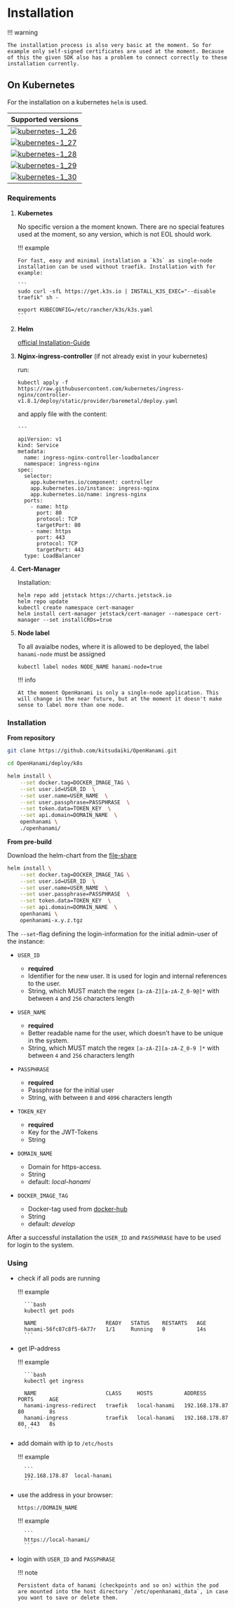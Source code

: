 # Installation

!!! warning

    The installation process is also very basic at the moment. So for example only self-signed certificates are used at the moment. Because of this the given SDK also has a problem to connect correctly to these installation currently.

## On Kubernetes

For the installation on a kubernetes `helm` is used.

| Supported versions                                  |
| --------------------------------------------------- |
| [![kubernetes-1_26][img_kubernetes-1_26]][Workflow] |
| [![kubernetes-1_27][img_kubernetes-1_27]][Workflow] |
| [![kubernetes-1_28][img_kubernetes-1_28]][Workflow] |
| [![kubernetes-1_29][img_kubernetes-1_29]][Workflow] |
| [![kubernetes-1_30][img_kubernetes-1_30]][Workflow] |

[img_kubernetes-1_26]:
    https://img.shields.io/endpoint?url=https://raw.githubusercontent.com/kitsudaiki/OpenHanami-badges/develop/kubernetes_version/kubernetes-1_26/shields.json&style=flat-square
[img_kubernetes-1_27]:
    https://img.shields.io/endpoint?url=https://raw.githubusercontent.com/kitsudaiki/OpenHanami-badges/develop/kubernetes_version/kubernetes-1_27/shields.json&style=flat-square
[img_kubernetes-1_28]:
    https://img.shields.io/endpoint?url=https://raw.githubusercontent.com/kitsudaiki/OpenHanami-badges/develop/kubernetes_version/kubernetes-1_28/shields.json&style=flat-square
[img_kubernetes-1_29]:
    https://img.shields.io/endpoint?url=https://raw.githubusercontent.com/kitsudaiki/OpenHanami-badges/develop/kubernetes_version/kubernetes-1_29/shields.json&style=flat-square
[img_kubernetes-1_30]:
    https://img.shields.io/endpoint?url=https://raw.githubusercontent.com/kitsudaiki/OpenHanami-badges/develop/kubernetes_version/kubernetes-1_30/shields.json&style=flat-square
[Workflow]: https://github.com/kitsudaiki/OpenHanami/actions/workflows/build_test.yml

### Requirements

1.  **Kubernetes**

    No specific version a the moment known. There are no special features used at the moment, so any
    version, which is not EOL should work.

    !!! example

        For fast, easy and minimal installation a `k3s` as single-node installation can be used without traefik. Installation with for example:

        ```
        sudo curl -sfL https://get.k3s.io | INSTALL_K3S_EXEC="--disable traefik" sh -

        export KUBECONFIG=/etc/rancher/k3s/k3s.yaml
        ```

2.  **Helm**

    [official Installation-Guide](https://helm.sh/docs/intro/install/)

3.  **Nginx-ingress-controller** (if not already exist in your kubernetes)

    run: 

    ```
    kubectl apply -f https://raw.githubusercontent.com/kubernetes/ingress-nginx/controller-v1.8.1/deploy/static/provider/baremetal/deploy.yaml
    ```

    and apply file with the content:

    ```
    ---

    apiVersion: v1
    kind: Service
    metadata:
      name: ingress-nginx-controller-loadbalancer
      namespace: ingress-nginx
    spec:
      selector:
        app.kubernetes.io/component: controller
        app.kubernetes.io/instance: ingress-nginx
        app.kubernetes.io/name: ingress-nginx
      ports:
        - name: http
          port: 80
          protocol: TCP
          targetPort: 80
        - name: https
          port: 443
          protocol: TCP
          targetPort: 443
      type: LoadBalancer
      ```

4.  **Cert-Manager**

    Installation:

    ```
    helm repo add jetstack https://charts.jetstack.io
    helm repo update
    kubectl create namespace cert-manager
    helm install cert-manager jetstack/cert-manager --namespace cert-manager --set installCRDs=true
    ```

5.  **Node label**

    To all avaialbe nodes, where it is allowed to be deployed, the label `hanami-node` must be
    assigned

    ```
    kubectl label nodes NODE_NAME hanami-node=true
    ```

    !!! info

        At the moment OpenHanami is only a single-node application. This will change in the near future, but at the moment it doesn't make sense to label more than one node.

<!-- 3. If measuring of the cpu power consumption should be available, then the following requirements must be fulfilled on the hosts of the kubernetes-deployment:

    - Required specific CPU-architecture:
        - **Intel**:
            - Sandy-Bridge or newer
        - **AMD** :
            - Zen-Architecture or newer
            - for CPUs of AMD Zen/Zen2 Linux-Kernel of version `5.8` or newer must be used, for Zen3 Linux-Kernel of version `5.11` or newer

    - the `msr`-kernel module has to be loaded with `modeprobe msr`. -->

### Installation

**From repository**

```bash
git clone https://github.com/kitsudaiki/OpenHanami.git

cd OpenHanami/deploy/k8s

helm install \
    --set docker.tag=DOCKER_IMAGE_TAG \
    --set user.id=USER_ID  \
    --set user.name=USER_NAME  \
    --set user.passphrase=PASSPHRASE  \
    --set token.data=TOKEN_KEY  \
    --set api.domain=DOMAIN_NAME  \
    openhanami \
    ./openhanami/
```

**From pre-build**

Download the helm-chart from the [file-share](https://files.openhanami.com/)

```bash
helm install \
    --set docker.tag=DOCKER_IMAGE_TAG \
    --set user.id=USER_ID  \
    --set user.name=USER_NAME  \
    --set user.passphrase=PASSPHRASE  \
    --set token.data=TOKEN_KEY  \
    --set api.domain=DOMAIN_NAME  \
    openhanami \
    openhanami-x.y.z.tgz
```

The `--set`-flag defining the login-information for the initial admin-user of the instance:

-   `USER_ID`

    -   **required**
    -   Identifier for the new user. It is used for login and internal references to the user.
    -   String, which MUST match the regex `[a-zA-Z][a-zA-Z_0-9@]*` with between `4` and `256`
        characters length

-   `USER_NAME`

    -   **required**
    -   Better readable name for the user, which doesn't have to be unique in the system.
    -   String, which MUST match the regex `[a-zA-Z][a-zA-Z_0-9 ]*` with between `4` and `256`
        characters length

-   `PASSPHRASE`

    -   **required**
    -   Passphrase for the initial user
    -   String, with between `8` and `4096` characters length

-   `TOKEN_KEY`

    -   **required**
    -   Key for the JWT-Tokens
    -   String

-   `DOMAIN_NAME`

    -   Domain for https-access.
    -   String
    -   default: *local-hanami*

-   `DOCKER_IMAGE_TAG`
    -   Docker-tag used from
        [docker-hub](https://hub.docker.com/repository/docker/kitsudaiki/hanami/tags)
    -   String
    -   default: *develop*

After a successful installation the `USER_ID` and `PASSPHRASE` have to be used for login to the
system.

### Using

-   check if all pods are running

    !!! example

          ```bash
          kubectl get pods

          NAME                      READY   STATUS    RESTARTS   AGE
          hanami-56fc87c8f5-6k77r   1/1     Running   0          14s
          ```

-   get IP-address

    !!! example

          ```bash
          kubectl get ingress

          NAME                      CLASS     HOSTS          ADDRESS          PORTS     AGE
          hanami-ingress-redirect   traefik   local-hanami   192.168.178.87   80        8s
          hanami-ingress            traefik   local-hanami   192.168.178.87   80, 443   8s
          ```

-   add domain with ip to `/etc/hosts`

    !!! example

          ```
          192.168.178.87  local-hanami
          ```

-   use the address in your browser:

    `https://DOMAIN_NAME`

    !!! example

          ```
          https://local-hanami/
          ```

-   login with `USER_ID` and `PASSPHRASE`

    !!! note

        Persistent data of hanami (checkpoints and so on) within the pod are mounted into the host directory `/etc/openhanami_data`, in case you want to save or delete them.

